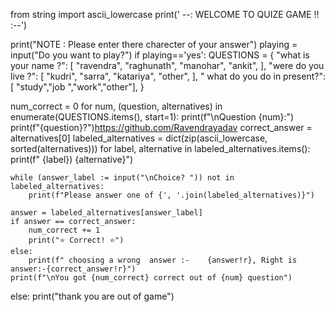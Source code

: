 from string import ascii_lowercase
print(' --: WELCOME TO QUIZE GAME !! :--')

print("NOTE : Please enter there charecter of your answer")
playing = input("Do you want to play?")
if playing=='yes':
   QUESTIONS = {
    "what is your name ?": [
        "ravendra",
        "raghunath",
        "manohar",
        "ankit",
    ],
    "were do you live ?": [
        "kudri",
        "sarra",
        "katariya",
        "other",
    ],
    " what do you do in present?":[
    "study","job ","work","other"],
}

   num_correct = 0
   for num, (question, alternatives) in     enumerate(QUESTIONS.items(), start=1):
    print(f"\nQuestion {num}:")
    print(f"{question}?")https://github.com/Ravendrayadav
    correct_answer = alternatives[0]
    labeled_alternatives = dict(zip(ascii_lowercase, sorted(alternatives)))
    for label, alternative in labeled_alternatives.items():
        print(f"  {label}) {alternative}")

    while (answer_label := input("\nChoice? ")) not in labeled_alternatives:
        print(f"Please answer one of {', '.join(labeled_alternatives)}")

    answer = labeled_alternatives[answer_label]
    if answer == correct_answer:
        num_correct += 1
        print("⭐ Correct! ⭐")
    else:
        print(f" choosing a wrong  answer :-    {answer!r}, Right is answer:-{correct_answer!r}")
    print(f"\nYou got {num_correct} correct out of {num} question")
else:
    print("thank you are out of game")